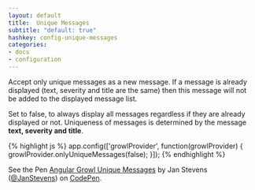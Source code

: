 ```yaml
---
layout: default
title:  Unique Messages
subtitle: "default: true"
hashkey: config-unique-messages
categories:
- docs
- configuration
---
```


<div class="row">
  <div class="col-md-6">
    <p>Accept only unique messages as a new message. If a message is already displayed (text, severity and title are the same)
      then this message will not be added to the displayed message list.</p>
    <p>Set to false, to always display all messages regardless if they are already displayed or not.
      Uniqueness of messages is determined by the message <strong>text, severity and title</strong>.</p>

{% highlight js %}
app.config(['growlProvider', function(growlProvider) {
  growlProvider.onlyUniqueMessages(false);
}]);
{% endhighlight %}
  </div>
  <div class="col-md-6">
    <p data-height="268" data-theme-id="0" data-slug-hash="FBylw" data-default-tab="result" class='codepen'>See the Pen <a href='http://codepen.io/JanStevens/pen/FBylw/'>Angular Growl Unique Messages</a> by Jan Stevens (<a href='http://codepen.io/JanStevens'>@JanStevens</a>) on <a href='http://codepen.io'>CodePen</a>.</p>
  </div>
</div>
